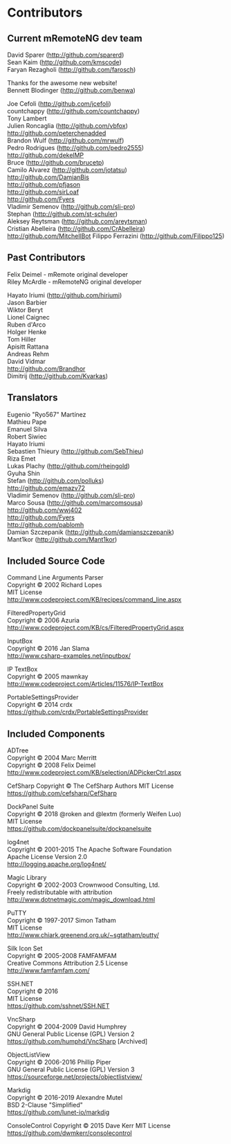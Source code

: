 # Contributors
## Current mRemoteNG dev team
David Sparer (http://github.com/sparerd)  
Sean Kaim (http://github.com/kmscode)  
Faryan Rezagholi (http://github.com/farosch)  

Thanks for the awesome new website!  
Bennett Blodinger (http://github.com/benwa)

Joe Cefoli (http://github.com/jcefoli)  
countchappy (http://github.com/countchappy)  
Tony Lambert  
Julien Roncaglia (http://github.com/vbfox)  
http://github.com/peterchenadded  
Brandon Wulf (http://github.com/mrwulf)  
Pedro Rodrigues (http://github.com/pedro2555)  
http://github.com/dekelMP  
Bruce (http://github.com/brucetp)  
Camilo Alvarez (http://github.com/jotatsu)  
http://github.com/DamianBis  
http://github.com/pfjason  
http://github.com/sirLoaf  
http://github.com/Fyers  
Vladimir Semenov (http://github.com/sli-pro)  
Stephan (http://github.com/st-schuler)  
Aleksey Reytsman (http://github.com/areytsman)  
Cristian Abelleira (http://github.com/CrAbelleira)  
http://github.com/MitchellBot
Filippo Ferrazini (http://github.com/Filippo125)

## Past Contributors
Felix Deimel - mRemote original developer  
Riley McArdle - mRemoteNG original developer  

Hayato Iriumi (http://github.com/hiriumi)  
Jason Barbier  
Wiktor Beryt  
Lionel Caignec  
Ruben d'Arco  
Holger Henke  
Tom Hiller  
Apisitt Rattana  
Andreas Rehm  
David Vidmar  
http://github.com/Brandhor  
Dimitrij (http://github.com/Kvarkas)  

## Translators
Eugenio "Ryo567" Martínez  
Mathieu Pape  
Emanuel Silva  
Robert Siwiec  
Hayato Iriumi  
Sebastien Thieury (http://github.com/SebThieu)  
Riza Emet  
Lukas Plachy (http://github.com/rheingold)  
Gyuha Shin  
Stefan (http://github.com/polluks)  
http://github.com/emazv72  
Vladimir Semenov (http://github.com/sli-pro)  
Marco Sousa (http://github.com/marcomsousa)  
http://github.com/wwj402  
http://github.com/Fyers  
http://github.com/pablomh  
Damian Szczepanik (http://github.com/damianszczepanik)  
Mant1kor (http://github.com/Mant1kor)

## Included Source Code
Command Line Arguments Parser  
Copyright © 2002 Richard Lopes  
MIT License  
http://www.codeproject.com/KB/recipes/command_line.aspx

FilteredPropertyGrid  
Copyright © 2006 Azuria  
http://www.codeproject.com/KB/cs/FilteredPropertyGrid.aspx

InputBox  
Copyright © 2016 Jan Slama  
http://www.csharp-examples.net/inputbox/

IP TextBox  
Copyright © 2005 mawnkay  
http://www.codeproject.com/Articles/11576/IP-TextBox

PortableSettingsProvider   	
Copyright © 2014 crdx  
https://github.com/crdx/PortableSettingsProvider


## Included Components
ADTree  
Copyright © 2004 Marc Merritt  
Copyright © 2008 Felix Deimel  
http://www.codeproject.com/KB/selection/ADPickerCtrl.aspx

CefSharp
Copyright © The CefSharp Authors
MIT License
https://github.com/cefsharp/CefSharp

DockPanel Suite  
Copyright © 2018 @roken and @lextm (formerly Weifen Luo)  
MIT License  
https://github.com/dockpanelsuite/dockpanelsuite

log4net  
Copyright © 2001-2015 The Apache Software Foundation  
Apache License Version 2.0  
http://logging.apache.org/log4net/

Magic Library  
Copyright © 2002-2003 Crownwood Consulting, Ltd.  
Freely redistributable with attribution  
http://www.dotnetmagic.com/magic_download.html

PuTTY  
Copyright © 1997-2017 Simon Tatham  
MIT License  
http://www.chiark.greenend.org.uk/~sgtatham/putty/

Silk Icon Set  
Copyright © 2005-2008 FAMFAMFAM  
Creative Commons Attribution 2.5 License  
http://www.famfamfam.com/

SSH.NET  
Copyright © 2016  
MIT License  
https://github.com/sshnet/SSH.NET

VncSharp  
Copyright © 2004-2009 David Humphrey  
GNU General Public License (GPL) Version 2  
https://github.com/humphd/VncSharp [Archived]

ObjectListView  
Copyright © 2006-2016 Phillip Piper  
GNU General Public License (GPL) Version 3  
https://sourceforge.net/projects/objectlistview/

Markdig  
Copyright © 2016-2019 Alexandre Mutel  
BSD 2-Clause "Simplified"  
https://github.com/lunet-io/markdig

ConsoleControl
Copyright © 2015 Dave Kerr
MIT License
https://github.com/dwmkerr/consolecontrol